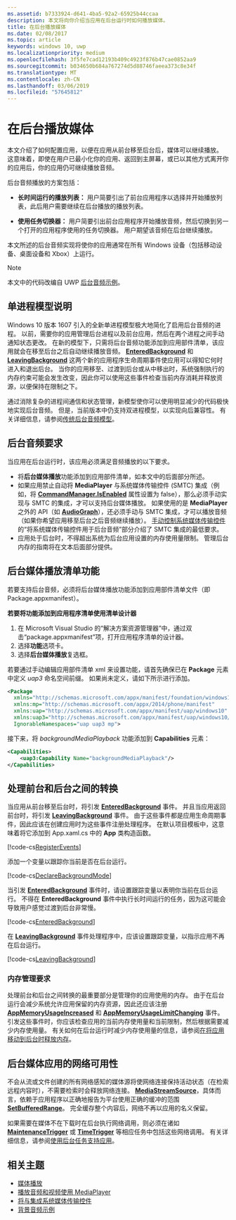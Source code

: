 ```yaml
---
ms.assetid: b7333924-d641-4ba5-92a2-65925b44ccaa
description: 本文将向你介绍当应用在后台运行时如何播放媒体。
title: 在后台播放媒体
ms.date: 02/08/2017
ms.topic: article
keywords: windows 10, uwp
ms.localizationpriority: medium
ms.openlocfilehash: 3f5fe7cad12193b409c4923f876b47cae0852aa9
ms.sourcegitcommit: b034650b684a767274d5d88746faeea373c8e34f
ms.translationtype: MT
ms.contentlocale: zh-CN
ms.lasthandoff: 03/06/2019
ms.locfileid: "57645812"
---
```

# <a name="play-media-in-the-background"></a>在后台播放媒体
本文介绍了如何配置应用，以便在应用从前台移至后台后，媒体可以继续播放。 这意味着，即使在用户已最小化你的应用、返回到主屏幕，或已以其他方式离开你的应用后，你的应用仍可继续播放音频。 

后台音频播放的方案包括：

-   **长时间运行的播放列表：** 用户简要引出了前台应用程序以选择并开始播放列表，此后用户需要继续在后台播放的播放列表。

-   **使用任务切换器：** 用户简要引出前台应用程序开始播放音频，然后切换到另一个打开的应用程序使用的任务切换器。 用户期望该音频在后台继续播放。

本文所述的后台音频实现将使你的应用通常在所有 Windows 设备（包括移动设备、桌面设备和 Xbox）上运行。

> [!NOTE]
> 本文中的代码改编自 UWP [后台音频示例](https://go.microsoft.com/fwlink/p/?LinkId=800141)。

## <a name="explanation-of-one-process-model"></a>单进程模型说明
Windows 10 版本 1607 引入的全新单进程模型极大地简化了启用后台音频的进程。 以前，需要你的应用管理后台进程以及前台应用，然后在两个进程之间手动通知状态更改。 在新的模型下，只需将后台音频功能添加到应用部件清单，该应用就会在移至后台之后自动继续播放音频。 [  **EnteredBackground**](https://msdn.microsoft.com/library/windows/apps/Windows.ApplicationModel.Core.CoreApplication.EnteredBackground) 和 [**LeavingBackground**](https://msdn.microsoft.com/library/windows/apps/Windows.ApplicationModel.Core.CoreApplication.LeavingBackground) 这两个新的应用程序生命周期事件使应用可以得知它何时进入和退出后台。 当你的应用移至、过渡到后台或从中移出时，系统强制执行的内存约束可能会发生改变，因此你可以使用这些事件检查当前内存消耗并释放资源，以便保持在限制之下。

通过消除复杂的进程间通信和状态管理，新模型使你可以使用明显减少的代码极快地实现后台音频。 但是，当前版本中仍支持双进程模型，以实现向后兼容性。 有关详细信息，请参阅[传统后台音频模型](legacy-background-media-playback.md)。

## <a name="requirements-for-background-audio"></a>后台音频要求
当应用在后台运行时，该应用必须满足音频播放的以下要求。

* 将**后台媒体播放**功能添加到应用部件清单，如本文中的后面部分所述。
* 如果应用禁止自动将 **MediaPlayer** 与系统媒体传输控件 (SMTC) 集成（例如，将 [**CommandManager.IsEnabled**](https://msdn.microsoft.com/library/windows/apps/Windows.Media.Playback.MediaPlaybackCommandManager.IsEnabled) 属性设置为 false），那么必须手动实现与 SMTC 的集成，才可以支持后台媒体播放。 如果使用的是 **MediaPlayer** 之外的 API（如 [**AudioGraph**](https://msdn.microsoft.com/library/windows/apps/Windows.Media.Audio.AudioGraph)），还必须手动与 SMTC 集成，才可以播放音频（如果你希望应用移至后台之后音频继续播放）。 [手动控制系统媒体传输控件](system-media-transport-controls.md)的“将系统媒体传输控件用于后台音频”部分介绍了 SMTC 集成的最低要求。
* 应用处于后台时，不得超出系统为后台应用设置的内存使用量限制。 管理后台内存的指南将在文本后面部分提供。

## <a name="background-media-playback-manifest-capability"></a>后台媒体播放清单功能
若要支持后台音频，必须将后台媒体播放功能添加到应用部件清单文件（即 Package.appxmanifest）。 

**若要将功能添加到应用程序清单使用清单设计器**

1.  在 Microsoft Visual Studio 的“解决方案资源管理器”中，通过双击“package.appxmanifest”项，打开应用程序清单的设计器。
2.  选择**功能**选项卡。
3.  选择**后台媒体播放**复选框。

若要通过手动编辑应用部件清单 xml 来设置功能，请首先确保已在 **Package** 元素中定义 *uap3* 命名空间前缀。 如果尚未定义，请如下所示进行添加。
```xml
<Package
  xmlns="http://schemas.microsoft.com/appx/manifest/foundation/windows10"
  xmlns:mp="http://schemas.microsoft.com/appx/2014/phone/manifest"
  xmlns:uap="http://schemas.microsoft.com/appx/manifest/uap/windows10"
  xmlns:uap3="http://schemas.microsoft.com/appx/manifest/uap/windows10/3"
  IgnorableNamespaces="uap uap3 mp">
```

接下来，将 *backgroundMediaPlayback* 功能添加到 **Capabilities** 元素：
```xml
<Capabilities>
    <uap3:Capability Name="backgroundMediaPlayback"/>
</Capabilities>
```

## <a name="handle-transitioning-between-foreground-and-background"></a>处理前台和后台之间的转换
当应用从前台移至后台时，将引发 [**EnteredBackground**](https://msdn.microsoft.com/library/windows/apps/Windows.ApplicationModel.Core.CoreApplication.EnteredBackground) 事件。 并且当应用返回前台时，将引发 [**LeavingBackground**](https://msdn.microsoft.com/library/windows/apps/Windows.ApplicationModel.Core.CoreApplication.LeavingBackground) 事件。 由于这些事件都是应用生命周期事件，因此应该在创建应用时为这些事件注册处理程序。 在默认项目模板中，这意味着将它添加到 App.xaml.cs 中的 **App** 类构造函数。 

[!code-cs[RegisterEvents](./code/BackgroundAudio_RS1/cs/App.xaml.cs#SnippetRegisterEvents)]

添加一个变量以跟踪你当前是否在后台运行。

[!code-cs[DeclareBackgroundMode](./code/BackgroundAudio_RS1/cs/App.xaml.cs#SnippetDeclareBackgroundMode)]

当引发 [**EnteredBackground**](https://msdn.microsoft.com/library/windows/apps/Windows.ApplicationModel.Core.CoreApplication.EnteredBackground) 事件时，请设置跟踪变量以表明你当前在后台运行。 不得在 **EnteredBackground** 事件中执行长时间运行的任务，因为这可能会导致用户感觉过渡到后台非常慢。

[!code-cs[EnteredBackground](./code/BackgroundAudio_RS1/cs/App.xaml.cs#SnippetEnteredBackground)]

在 [**LeavingBackground**](https://msdn.microsoft.com/library/windows/apps/Windows.ApplicationModel.Core.CoreApplication.LeavingBackground) 事件处理程序中，应该设置跟踪变量，以指示应用不再在后台运行。

[!code-cs[LeavingBackground](./code/BackgroundAudio_RS1/cs/App.xaml.cs#SnippetLeavingBackground)]

### <a name="memory-management-requirements"></a>内存管理要求
处理前台和后台之间转换的最重要部分是管理你的应用使用的内存。 由于在后台运行会减少系统允许应用保留的内存资源，因此还应该注册 [**AppMemoryUsageIncreased**](https://msdn.microsoft.com/library/windows/apps/Windows.System.MemoryManager.AppMemoryUsageIncreased) 和 [**AppMemoryUsageLimitChanging**](https://msdn.microsoft.com/library/windows/apps/Windows.System.MemoryManager.AppMemoryUsageLimitChanging) 事件。 引发这些事件时，你应该检查应用的当前内存使用量和当前限制，然后根据需要减少内存使用量。 有关如何在后台运行时减少内存使用量的信息，请参阅[在将应用移动到后台时释放内存](../launch-resume/reduce-memory-usage.md)。

## <a name="network-availability-for-background-media-apps"></a>后台媒体应用的网络可用性
不会从流或文件创建的所有网络感知的媒体源将使网络连接保持活动状态（在检索远程内容时），不需要检索时会释放网络连接。 [**MediaStreamSource**](https://msdn.microsoft.com/library/windows/apps/Windows.Media.Core.MediaStreamSource)，具体而言，依赖于应用程序以正确地报告为平台使用正确的缓冲的范围[ **SetBufferedRange**](https://msdn.microsoft.com/library/windows/apps/dn282762)。 完全缓存整个内容后，网络不再以应用的名义保留。

如果需要在媒体不在下载时在后台执行网络调用，则必须在诸如 [**MaintenanceTrigger**](https://msdn.microsoft.com/library/windows/apps/Windows.ApplicationModel.Background.MaintenanceTrigger) 或 [**TimeTrigger**](https://msdn.microsoft.com/library/windows/apps/Windows.ApplicationModel.Background.TimeTrigger) 等相应任务中包括这些网络调用。 有关详细信息，请参阅[使用后台任务支持应用](https://msdn.microsoft.com/windows/uwp/launch-resume/support-your-app-with-background-tasks)。

## <a name="related-topics"></a>相关主题
* [媒体播放](media-playback.md)
* [播放音频和视频使用 MediaPlayer](play-audio-and-video-with-mediaplayer.md)
* [将与集成系统媒体传输控件](integrate-with-systemmediatransportcontrols.md)
* [背景音频示例](https://github.com/Microsoft/Windows-universal-samples/tree/master/Samples/BackgroundMediaPlayback)

 

 




